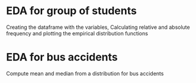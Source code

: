 # EDA for group of students
Creating the dataframe with the variables, Calculating relative and absolute frequency and plotting the empirical distribution functions 

# EDA for bus accidents
Compute mean and median from a distribution for bus accidents
